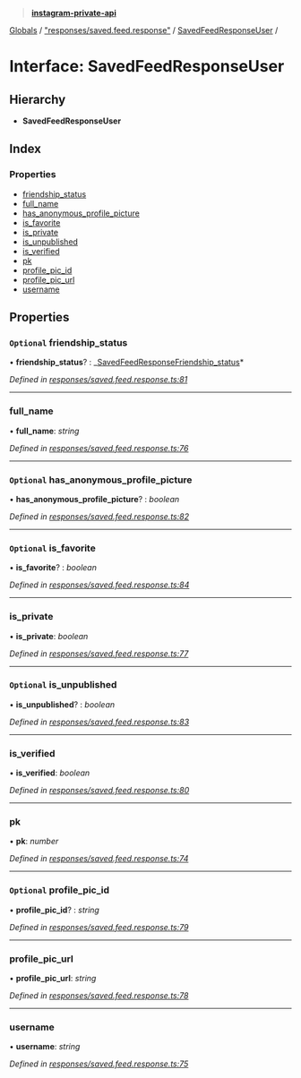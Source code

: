 > **[instagram-private-api](../README.md)**

[Globals](../README.md) / ["responses/saved.feed.response"](../modules/_responses_saved_feed_response_.md) / [SavedFeedResponseUser](_responses_saved_feed_response_.savedfeedresponseuser.md) /

# Interface: SavedFeedResponseUser

## Hierarchy

- **SavedFeedResponseUser**

## Index

### Properties

- [friendship_status](_responses_saved_feed_response_.savedfeedresponseuser.md#optional-friendship_status)
- [full_name](_responses_saved_feed_response_.savedfeedresponseuser.md#full_name)
- [has_anonymous_profile_picture](_responses_saved_feed_response_.savedfeedresponseuser.md#optional-has_anonymous_profile_picture)
- [is_favorite](_responses_saved_feed_response_.savedfeedresponseuser.md#optional-is_favorite)
- [is_private](_responses_saved_feed_response_.savedfeedresponseuser.md#is_private)
- [is_unpublished](_responses_saved_feed_response_.savedfeedresponseuser.md#optional-is_unpublished)
- [is_verified](_responses_saved_feed_response_.savedfeedresponseuser.md#is_verified)
- [pk](_responses_saved_feed_response_.savedfeedresponseuser.md#pk)
- [profile_pic_id](_responses_saved_feed_response_.savedfeedresponseuser.md#optional-profile_pic_id)
- [profile_pic_url](_responses_saved_feed_response_.savedfeedresponseuser.md#profile_pic_url)
- [username](_responses_saved_feed_response_.savedfeedresponseuser.md#username)

## Properties

### `Optional` friendship_status

• **friendship_status**? : _[SavedFeedResponseFriendship_status](\_responses_saved_feed_response_.savedfeedresponsefriendship*status.md)*

_Defined in [responses/saved.feed.response.ts:81](https://github.com/realinstadude/instagram-private-api/blob/4ae8fec/src/responses/saved.feed.response.ts#L81)_

---

### full_name

• **full_name**: _string_

_Defined in [responses/saved.feed.response.ts:76](https://github.com/realinstadude/instagram-private-api/blob/4ae8fec/src/responses/saved.feed.response.ts#L76)_

---

### `Optional` has_anonymous_profile_picture

• **has_anonymous_profile_picture**? : _boolean_

_Defined in [responses/saved.feed.response.ts:82](https://github.com/realinstadude/instagram-private-api/blob/4ae8fec/src/responses/saved.feed.response.ts#L82)_

---

### `Optional` is_favorite

• **is_favorite**? : _boolean_

_Defined in [responses/saved.feed.response.ts:84](https://github.com/realinstadude/instagram-private-api/blob/4ae8fec/src/responses/saved.feed.response.ts#L84)_

---

### is_private

• **is_private**: _boolean_

_Defined in [responses/saved.feed.response.ts:77](https://github.com/realinstadude/instagram-private-api/blob/4ae8fec/src/responses/saved.feed.response.ts#L77)_

---

### `Optional` is_unpublished

• **is_unpublished**? : _boolean_

_Defined in [responses/saved.feed.response.ts:83](https://github.com/realinstadude/instagram-private-api/blob/4ae8fec/src/responses/saved.feed.response.ts#L83)_

---

### is_verified

• **is_verified**: _boolean_

_Defined in [responses/saved.feed.response.ts:80](https://github.com/realinstadude/instagram-private-api/blob/4ae8fec/src/responses/saved.feed.response.ts#L80)_

---

### pk

• **pk**: _number_

_Defined in [responses/saved.feed.response.ts:74](https://github.com/realinstadude/instagram-private-api/blob/4ae8fec/src/responses/saved.feed.response.ts#L74)_

---

### `Optional` profile_pic_id

• **profile_pic_id**? : _string_

_Defined in [responses/saved.feed.response.ts:79](https://github.com/realinstadude/instagram-private-api/blob/4ae8fec/src/responses/saved.feed.response.ts#L79)_

---

### profile_pic_url

• **profile_pic_url**: _string_

_Defined in [responses/saved.feed.response.ts:78](https://github.com/realinstadude/instagram-private-api/blob/4ae8fec/src/responses/saved.feed.response.ts#L78)_

---

### username

• **username**: _string_

_Defined in [responses/saved.feed.response.ts:75](https://github.com/realinstadude/instagram-private-api/blob/4ae8fec/src/responses/saved.feed.response.ts#L75)_

